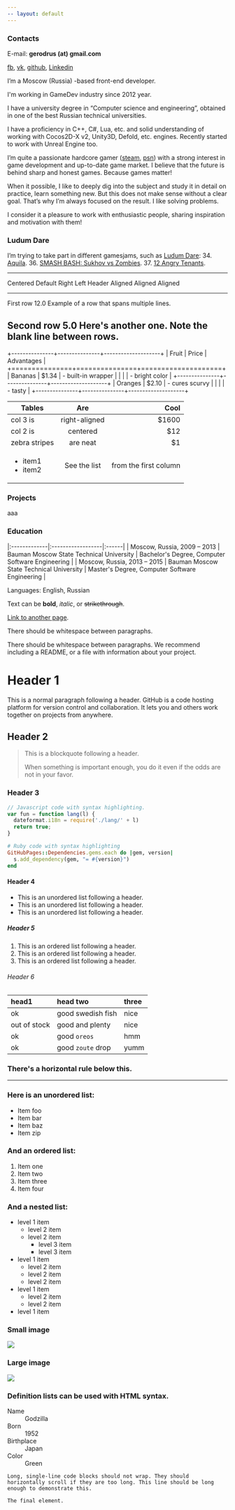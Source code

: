 ```yaml
---
-- layout: default
---
```


### [](#contacts)Contacts
E-mail: **gerodrus (at) gmail.com**

[fb](https://fb.com/gerodrus), [vk](https://vk.com/gerodrus), [github](https://github.com/gerodrus), [Linkedin](https://www.linkedin.com/in/gerodrus/)


I’m a Moscow (Russia) -based front-end developer.

I'm working in GameDev industry since 2012 year.


I have a university degree in “Сomputer science and engineering”, obtained in one of the best Russian technical universities.

I have a proficiency in C++, C#, Lua, etc. and solid understanding of working with Cocos2D-X v2, Unity3D, Defold, etc. engines. Recently started to work with Unreal Engine too.


I’m quite a passionate hardcore gamer ([steam](https://steamcommunity.com/id/GerodruS), [psn](https://psnprofiles.com/GerodruS)) with a strong interest in game development and up-to-date game market. I believe that the future is behind sharp and honest games. Because games matter!

When it possible, I like to deeply dig into the subject and study it in detail on practice, learn something new. But this does not make sense without a clear goal. That’s why I’m always focused on the result. I like solving problems.

I consider it a pleasure to work with enthusiastic people, sharing inspiration and motivation with them!


### [](#ludum-dare)Ludum Dare
I’m trying to take part in different gamesjams, such as [Ludum Dare](https://ldjam.com/):
34. [Aquila](http://ludumdare.com/compo/ludum-dare-34/?action=preview&uid=25412).
36. [SMASH BASH: Sukhov vs Zombies](http://ludumdare.com/compo/ludum-dare-36/?action=preview&uid=44195).
37. [12 Angry Tenants](http://ludumdare.com/compo/ludum-dare-37/?action=preview&uid=24945).

-------------------------------------------------------------
 Centered   Default           Right Left
  Header    Aligned         Aligned Aligned
----------- ------- --------------- -------------------------
   First    row                12.0 Example of a row that
                                    spans multiple lines.

  Second    row                 5.0 Here's another one. Note
                                    the blank line between
                                    rows.
-------------------------------------------------------------

+---------------+---------------+--------------------+
| Fruit         | Price         | Advantages         |
+===============+===============+====================+
| Bananas       | $1.34         | - built-in wrapper |
|               |               | - bright color     |
+---------------+---------------+--------------------+
| Oranges       | $2.10         | - cures scurvy     |
|               |               | - tasty            |
+---------------+---------------+--------------------+

| Tables        | Are           | Cool  |
| ------------- |:-------------:| -----:|
| col 3 is      | right-aligned | $1600 |
| col 2 is      | centered      |   $12 |
| zebra stripes | are neat      |    $1 |
| <ul><li>item1</li><li>item2</li></ul>| See the list | from the first column|

### [](#projects)Projects
aaa


### [](#education)Education
|:-------------|:------------------|:------|
| Moscow, Russia, 2009 – 2013 | Bauman Moscow State Technical University | Bachelor's Degree, Computer Software Engineering |
| Moscow, Russia, 2013 – 2015 | Bauman Moscow State Technical University | Master's Degree, Computer Software Engineering |

Languages:
English, Russian

Text can be **bold**, _italic_, or ~~strikethrough~~.

[Link to another page](another-page).

There should be whitespace between paragraphs.

There should be whitespace between paragraphs. We recommend including a README, or a file with information about your project.

# [](#header-1)Header 1

This is a normal paragraph following a header. GitHub is a code hosting platform for version control and collaboration. It lets you and others work together on projects from anywhere.

## [](#header-2)Header 2

> This is a blockquote following a header.
>
> When something is important enough, you do it even if the odds are not in your favor.

### [](#header-3)Header 3

```js
// Javascript code with syntax highlighting.
var fun = function lang(l) {
  dateformat.i18n = require('./lang/' + l)
  return true;
}
```

```ruby
# Ruby code with syntax highlighting
GitHubPages::Dependencies.gems.each do |gem, version|
  s.add_dependency(gem, "= #{version}")
end
```

#### [](#header-4)Header 4

*   This is an unordered list following a header.
*   This is an unordered list following a header.
*   This is an unordered list following a header.

##### [](#header-5)Header 5

1.  This is an ordered list following a header.
2.  This is an ordered list following a header.
3.  This is an ordered list following a header.

###### [](#header-6)Header 6

| head1        | head two          | three |
|:-------------|:------------------|:------|
| ok           | good swedish fish | nice  |
| out of stock | good and plenty   | nice  |
| ok           | good `oreos`      | hmm   |
| ok           | good `zoute` drop | yumm  |

### There's a horizontal rule below this.

* * *

### Here is an unordered list:

*   Item foo
*   Item bar
*   Item baz
*   Item zip

### And an ordered list:

1.  Item one
1.  Item two
1.  Item three
1.  Item four

### And a nested list:

- level 1 item
  - level 2 item
  - level 2 item
    - level 3 item
    - level 3 item
- level 1 item
  - level 2 item
  - level 2 item
  - level 2 item
- level 1 item
  - level 2 item
  - level 2 item
- level 1 item

### Small image

![](https://assets-cdn.github.com/images/icons/emoji/octocat.png)

### Large image

![](https://guides.github.com/activities/hello-world/branching.png)


### Definition lists can be used with HTML syntax.

<dl>
<dt>Name</dt>
<dd>Godzilla</dd>
<dt>Born</dt>
<dd>1952</dd>
<dt>Birthplace</dt>
<dd>Japan</dd>
<dt>Color</dt>
<dd>Green</dd>
</dl>

```
Long, single-line code blocks should not wrap. They should horizontally scroll if they are too long. This line should be long enough to demonstrate this.
```

```
The final element.
```
